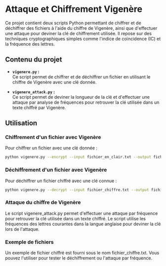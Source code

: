 # Attaque et Chiffrement Vigenère

Ce projet contient deux scripts Python permettant de chiffrer et de déchiffrer des fichiers à l'aide du chiffre de Vigenère, ainsi que d'effectuer une attaque pour deviner la clé de chiffrement utilisée. Il repose sur des techniques cryptographiques simples comme l'indice de coïncidence (IC) et la fréquence des lettres.

## Contenu du projet

- **`vigenere.py` :**  
  Ce script permet de chiffrer et de déchiffrer un fichier en utilisant le chiffre de Vigenère avec une clé donnée.

- **`vigenere_attack.py` :**  
  Ce script permet de deviner la longueur de la clé et d'effectuer une attaque par analyse de fréquences pour retrouver la clé utilisée dans un texte chiffré par Vigenère.

## Utilisation

### Chiffrement d'un fichier avec Vigenère

Pour chiffrer un fichier avec une clé donnée :

```bash
python vigenere.py --encrypt --input fichier_en_clair.txt --output fichier_chiffre.txt --key VOTRE_CLE
```

### Déchiffrement d'un fichier avec Vigenère
Pour déchiffrer un fichier chiffré avec une clé connue :

```bash
python vigenere.py --decrypt --input fichier_chiffre.txt --output fichier_dechiffre.txt --key VOTRE_CLE
```

### Attaque du chiffre de Vigenère
Le script vigenere_attack.py permet d'effectuer une attaque par fréquence pour retrouver la clé utilisée dans un texte chiffré. Le script utilise les fréquences des lettres courantes dans la langue anglaise pour deviner la clé lors de l'attaque.

### Exemple de fichiers
Un exemple de fichier chiffré est fourni sous le nom fichier_chiffre.txt. Vous pouvez l'utiliser pour tester le déchiffrement ou l'attaque par fréquence.

